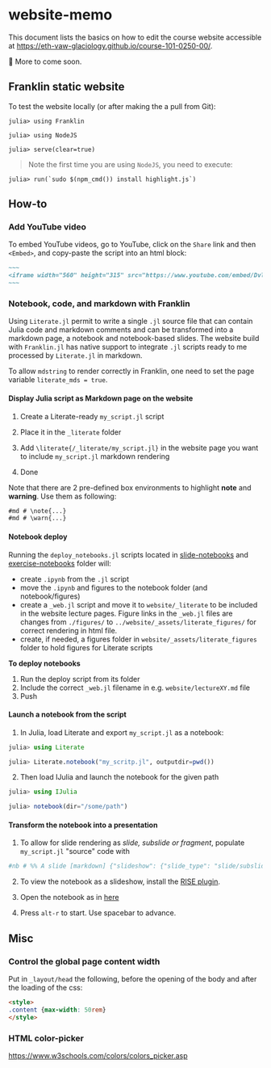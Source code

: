 # website-memo
This document lists the basics on how to edit the course website accessible at https://eth-vaw-glaciology.github.io/course-101-0250-00/.

🚧 More to come soon.

## Franklin static website

To test the website locally (or after making the a pull from Git):
```julia-repl
julia> using Franklin

julia> using NodeJS

julia> serve(clear=true)
```
> Note the first time you are using `NodeJS`, you need to execute:
```julia-repl
julia> run(`sudo $(npm_cmd()) install highlight.js`)
```

## How-to

### Add YouTube video
To embed YouTube videos, go to YouTube, click on the `Share` link and then `<Embed>`, and copy-paste the script into an html block:
```md
~~~
<iframe width="560" height="315" src="https://www.youtube.com/embed/DvlM0w6lYEY" title="YouTube video player" frameborder="0" allow="accelerometer; autoplay; clipboard-write; encrypted-media; gyroscope; picture-in-picture" allowfullscreen></iframe>
~~~
```

### Notebook, code, and markdown with Franklin

Using `Literate.jl` permit to write a single `.jl` source file that can contain Julia code and markdown comments and can be transformed into a markdown page, a notebook and notebook-based slides. The website build with `Franklin.jl` has native support to integrate `.jl` scripts ready to me processed by `Literate.jl` in markdown.

To allow `mdstring` to render correctly in Franklin, one need to set the page variable `literate_mds = true`.

#### Display Julia script as Markdown page on the website

1. Create a Literate-ready `my_script.jl` script

2. Place it in the `_literate` folder

3. Add `\literate{/_literate/my_script.jl}` in the website page you want to include `my_script.jl` markdown rendering

4. Done

Note that there are 2 pre-defined box environments to highlight **note** and **warning**. Use them as following:
```md
#md # \note{...}
#md # \warn{...}
```

#### Notebook deploy

Running the `deploy_notebooks.jl` scripts located in [slide-notebooks](slide-notebooks) and [exercise-notebooks](exercise-notebooks) folder will:
- create `.ipynb` from the `.jl` script
- move the `.ipynb` and figures to the notebook folder (and notebook/figures)
- create a `_web.jl` script and move it to `website/_literate` to be included in the website lecture pages. Figure links in the `_web.jl` files are changes from `./figures/` to `../website/_assets/literate_figures/` for correct rendering in html file.
- create, if needed, a figures folder in `website/_assets/literate_figures` folder to hold figures for Literate scripts

**To deploy notebooks**
1. Run the deploy script from its folder
2. Include the correct `_web.jl` filename in e.g. `website/lectureXY.md` file
3. Push

#### Launch a notebook from the script

1. In Julia, load Literate and export `my_script.jl` as a notebook:
```julia
julia> using Literate

julia> Literate.notebook("my_scritp.jl", outputdir=pwd())

```

2. Then load IJulia and launch the notebook for the given path
```julia
julia> using IJulia

julia> notebook(dir="/some/path")
```

#### Transform the notebook into a presentation

1. To allow for slide rendering as _slide, subslide or fragment_, populate `my_script.jl` "source" code with
```julia
#nb # %% A slide [markdown] {"slideshow": {"slide_type": "slide/subslide/fragment"}}
```

2. To view the notebook as a slideshow, install the [RISE plugin](https://rise.readthedocs.io/en/stable/installation.html).

3. Open the notebook as in [here](#launch-a-notebook-from-the-script)

4. Press `alt-r` to start. Use spacebar to advance.


## Misc

### Control the global page content width

Put in `_layout/head` the following, before the opening of the body and after the loading of the css:
```html
<style>
.content {max-width: 50rem}
</style>
```

### HTML color-picker

https://www.w3schools.com/colors/colors_picker.asp
